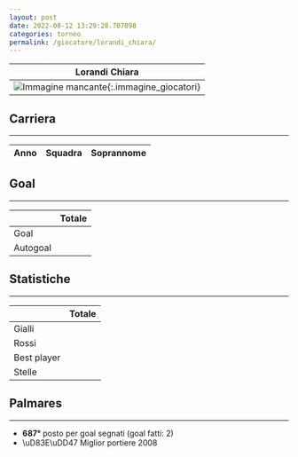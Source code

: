 ```yaml
---
layout: post
date: 2022-08-12 13:29:28.707098
categories: torneo
permalink: /giocatore/lorandi_chiara/
---
```

<link rel='stylesheets' href='./../assets/giocatori.css'>

| Lorandi Chiara |
|:-----:|
| ![Immagine mancante]('./../../assets/giocatori/lorandi_chiara.png){:.immagine_giocatori} |


## Carriera
----

|Anno|Squadra|Soprannome|
|:---:|---|---|



## Goal
----

| | Totale |
|---|---|
|Goal||0|
|Autogoal||0|


## Statistiche
----

| | Totale |
|---|---|
|Gialli||0|
|Rossi||0|
|Best player||0|
|Stelle||0|


## Palmares
----

- **687°** posto per goal segnati (goal fatti: 2)
- \uD83E\uDD47 Miglior portiere 2008
